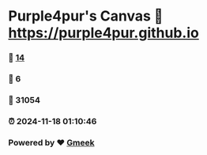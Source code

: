 # Purple4pur's Canvas :link: https://purple4pur.github.io 
### :page_facing_up: [14](https://purple4pur.github.io/tag.html) 
### :speech_balloon: 6 
### :hibiscus: 31054 
### :alarm_clock: 2024-11-18 01:10:46 
### Powered by :heart: [Gmeek](https://github.com/Meekdai/Gmeek)
